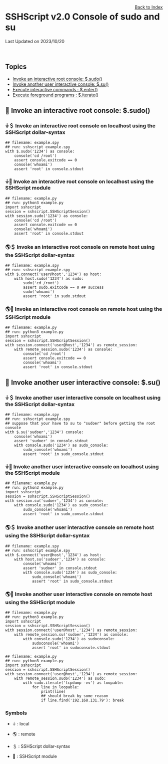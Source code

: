 # SSHScript v2.0 Console of sudo and su

Last Updated on 2023/10/20

<div style="text-align:right;position:relative;top:-140px"><a href="./index">Back to Index</a></div>

## Topics

* [Invoke an interactive root console: $.sudo()](#dollar-sudo)
* [Invoke another user interactive console: $.su()](#dollar-su)
* [Execute interactive commands : $.enter()](#dollar-enter)
* [Execute foreground programs : $.iterate()](#dollar-iterate)

## 🔵 <a name="dollar-sudo"></a>Invoke an interactive root console: $.sudo()

### ⏚＄ Invoke an interactive root console on localhost using the SSHScript dollar-syntax
```
## filename: example.spy
## run: sshscript example.spy
with $.sudo('1234') as console:
    console('cd /root')
    assert console.exitcode == 0
    console('whoami')
    assert 'root' in console.stdout
```

### ⏚🐍 Invoke an interactive root console on localhost using the SSHScript module

```
## filename: example.py
## run: python3 example.py
import sshscript
session = sshscript.SSHScriptSession()
with session.sudo('1234') as console:
    console('cd /root')
    assert console.exitcode == 0
    console('whoami')
    assert 'root' in console.stdout
```

### 🌎＄ Invoke an interactive root console on remote host using the SSHScript dollar-syntax
```
## filename: example.spy
## run: sshscript example.spy
with $.connect('user@host','1234') as host:
    with host.sudo('1234') as sudo:
        sudo('cd /root')
        assert sudo.exitcode == 0 ## success
        sudo('whoami')
        assert 'root' in sudo.stdout
```

### 🌎🐍 Invoke an interactive root console on remote host using the SSHScript module

```
## filename: example.py
## run: python3 example.py
import sshscript
session = sshscript.SSHScriptSession()
with session.connect('user@host','1234') as remote_session:
    with remote_session.sudo('1234') as console:
        console('cd /root')
        assert console.exitcode == 0
        console('whoami')
        assert 'root' in console.stdout
```

## 🔵 <a name="dollar-su"></a>Invoke another user interactive console: $.su()

### ⏚＄ Invoke another user interactive console on localhost using the SSHScript dollar-syntax
```
## filename: example.spy
## run: sshscript example.spy
## suppose that your have to su to "sudoer" before getting the root console
with $.su('sudoer','1234') console:
    console('whoami')
    assert 'sudoer' in console.stdout
    with console.sudo('1234') as sudo_console:
        sudo_console('whoami')
        assert 'root' in sudo_console.stdout
```

### ⏚🐍 Invoke another user interactive console on localhost using the SSHScript module

```
## filename: example.py
## run: python3 example.py
import sshscript
session = sshscript.SSHScriptSession()
with session.su('sudoer','1234') as console:
    with console.sudo('1234') as sudo_console:
        sudo_console('whoami')
        assert 'root' in sudo_console.stdout
```

### 🌎＄ Invoke another user interactive console on remote host using the SSHScript dollar-syntax
```
## filename: example.spy
## run: sshscript example.spy
with $.connect('user@host','1234') as host:
    with host.su('sudoer','1234') as console:
        console('whoami')
        assert 'sudoer' in console.stdout
        with console.sudo('1234') as sudo_console:
            sudo_console('whoami')
            assert 'root' in sudo_console.stdout
```

### 🌎🐍 Invoke another user interactive console on remote host using the SSHScript module

```
## filename: example.py
## run: python3 example.py
import sshscript
session = sshscript.SSHScriptSession()
with session.connect('user@host','1234') as remote_session:
    with remote_session.su('sudoer','1234') as console:
        with console.sudo('1234') as sudoconsole:
            sudoconsole('whoami')
            assert 'root' in sudoconsole.stdout
```

```
## filename: example.py
## run: python3 example.py
import sshscript
session = sshscript.SSHScriptSession()
with session.connect('user@host','1234') as remote_session:
    with remote_session.sudo('1234') as sudo:
        with sudo.iterate('tcpdump -vv') as loopable:
            for line in loopable:
                print(line)
                ## should break by some reason
                if line.find('192.168.131.79'): break
```


### Symbols

- ⏚ : local

- 🌎 : remote

- ＄ : SSHScript dollar-syntax

- 🐍  : SSHScript module
